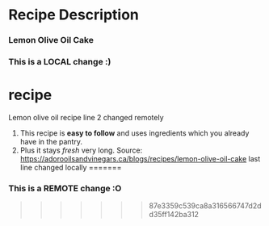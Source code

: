 # Recipe Description
### Lemon Olive Oil Cake 
### This is a LOCAL change :) 
# recipe 
Lemon olive oil recipe line 2 changed remotely
1. This recipe is **easy to follow** and uses ingredients which you already have in the pantry.
2. Plus it stays *fresh* very long.
Source: https://adorooilsandvinegars.ca/blogs/recipes/lemon-olive-oil-cake 
last line changed locally
=======
### This is a REMOTE change :O
>>>>>>> 87e3359c539ca8a316566747d2dd35ff142ba312
